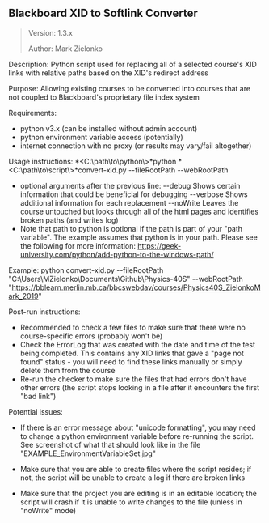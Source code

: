 Blackboard XID to Softlink Converter
------------------------------------

>Version: 1.3.x
>
>Author: Mark Zielonko

Description: Python script used for replacing all of a selected course's XID
  links with relative paths based on the XID's redirect address

Purpose: Allowing existing courses to be converted into courses that are not
  coupled to Blackboard's proprietary file index system

Requirements:
  - python v3.x (can be installed without admin account)
  - python environment variable access (potentially)
  - internet connection with no proxy (or results may vary/fail altogether)

Usage instructions:
  *<C:\\path\\to\\python\\>*python *<C:\\path\\to\\script\\>*convert-xid.py --fileRootPath *<path to course stored on HDD>* --webRootPath *<webdav address for course>*

  - optional arguments after the previous line:
    --debug         Shows certain information that could be beneficial for debugging
    --verbose       Shows additional information for each replacement
    --noWrite       Leaves the course untouched but looks through all of the html pages and identifies broken paths (and writes log)
  - Note that path to python is optional if the path is part of your "path variable". The example assumes that python is in your
    path. Please see the following for more information: https://geek-university.com/python/add-python-to-the-windows-path/

Example:
  python convert-xid.py --fileRootPath "C:\\Users\\MZielonko\\Documents\\Github\\Physics-40S" --webRootPath "https://bblearn.merlin.mb.ca/bbcswebdav/courses/Physics40S_ZielonkoMark_2019"

Post-run instructions:
  - Recommended to check a few files to make sure that there were no course-specific errors (probably won't be)
  - Check the ErrorLog that was created with the date and time of the test being completed.
    This contains any XID links that gave a "page not found" status - you will need to find these links manually
    or simply delete them from the course
  - Re-run the checker to make sure the files that had errors don't have other errors (the script stops looking
    in a file after it encounters the first "bad link")

Potential issues:
  - If there is an error message about "unicode formatting", you may need to
    change a python environment variable before re-running the script. See
    screenshot of what that should look like in the file "EXAMPLE_EnvironmentVariableSet.jpg"

  - Make sure that you are able to create files where the script resides; if
    not, the script will be unable to create a log if there are broken links

  - Make sure that the project you are editing is in an editable location; the
    script will crash if it is unable to write changes to the file (unless in
    "noWrite" mode)

